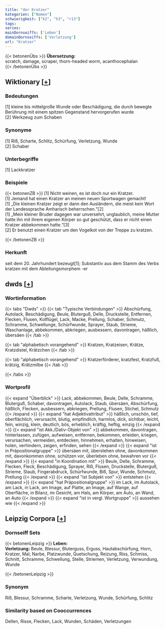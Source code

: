 ```yaml
---
title: "der Kratzer"
kategorien: ["Nomen"]
schwierigkeit: ["k2", "h3", "r13"]
tags:
series:
mainDornseiffs: ['Leben']
domainDornseiffs: ['Verletzung']
url: "Kratzer"
---
```


{{< betonenÜbs >}}
**Übersetzung:**  
scratch, damage, scraper, thorn-headed worm, acanthocephalan  
{{< /betonenÜbs >}}

## Wiktionary [[+](https://de.wiktionary.org/wiki/Kratzer)]

### Bedeutungen
[1] kleine bis mittelgroße Wunde oder Beschädigung, die durch bewegte Berührung mit einem spitzen Gegenstand hervorgerufen wurde  
[2] Werkzeug zum Schaben  

### Synonyme
[1] Riß, Scharte, Schlitz, Schürfung, Verletzung, Wunde  
[2] Schaber  

### Unterbegriffe
[1] Lackkratzer  

### Beispiele
{{< betonenZB >}}
[1] Nicht weinen, es ist doch nur ein Kratzer.  
[1] Jemand hat einen Kratzer an meinen neuen Sportwagen gemacht!  
[1] „Die kleinen Kratzer zeigt er dann den Ausländern, die meist kein Wort der Landessprache Amharisch beherrschen.“[2]  
[1] „Mein kleiner Bruder dagegen war unversehrt, unglaublich, meine Mutter hatte ihn mit ihrem eigenen Körper so gut geschützt, dass er nicht einen Kratzer abbekommen hatte.“[3]  
[2] Er benutzt einen Kratzer um den Vogelkot von der Treppe zu kratzen.  

{{< /betonenZB >}}
### Herkunft
seit dem 20. Jahrhundert bezeugt[1]; Substantiv aus dem Stamm des Verbs kratzen mit dem Ableitungsmorphem -er  



## dwds [[+](https://www.dwds.de/wb/Kratzer)]

### Wortinformation
{{< tabs "Dwds" >}}
{{< tab "Typische Verbindungen" >}}
Abschürfung, Autolack, Beschädigung, Beule, Bluterguß, Delle, Druckstelle, Entfernen, Flecken, Flusen, Kotflügel, Lack, Macke, Prellung, Schaber, Schmutz, Schramme, Schwellunge, Schürfwunde, Sprayer, Staub, Strieme, Waschanlage, abbekommen, abkriegen, ausbessern, davontragen, häßlich, übersäen
{{< /tab >}}

{{< tab "alphabetisch vorangehend" >}}
Kratzen, Kratzeisen, Krätze, Kratzdistel, Krätzchen
{{< /tab >}}

{{< tab "alphabetisch vorangehend" >}}
Kratzerförderer, kratzfest, Kratzfuß, krätzig, Krätzmilbe
{{< /tab >}}

{{< /tabs >}}

### Wortprofil
{{< expand "Überblick" >}} Lack, abbekommen, Beule, Delle, Schramme, Bluterguß, Schaber, davontragen, Autolack, Staub, übersäen, Abschürfung, häßlich, Flecken, ausbessern, abkriegen, Prellung, Flusen, Stichel, Schmutz {{< /expand >}}
{{< expand "hat Adjektivattribut" >}} häßlich, unschön, tief, oberflächlich, verursacht, blutig, empfindlich, harmlos, dick, sichtbar, leicht, fein, winzig, klein, deutlich, bös, erheblich, kräftig, heftig, einzig {{< /expand >}}
{{< expand "ist Akk./Dativ-Objekt von" >}} abbekommen, davontragen, hinterlassen, zufügen, aufweisen, entfernen, bekommen, erleiden, kriegen, verursachen, vermeiden, entdecken, hinnehmen, erhalten, hinweisen, holen, verhindern, zeigen, erfinden, sehen {{< /expand >}}
{{< expand "ist in Präpositionalgruppe" >}} übersäen mit, überstehen ohne, davonkommen mit, davonkommen ohne, schützen vor, überleben ohne, bewahren vor {{< /expand >}}
{{< expand "in Koordination mit" >}} Beule, Delle, Schramme, Flecken, Fleck, Beschädigung, Sprayer, Riß, Flusen, Druckstelle, Bluterguß, Strieme, Staub, Fingerabdruck, Schürfwunde, Biß, Spur, Wunde, Schmutz, Prellung {{< /expand >}}
{{< expand "ist Subjekt von" >}} entstehen {{< /expand >}}
{{< expand "hat Präpositionalgruppe" >}} im Lack, im Autolack, am Lack, in Lack, am Image, auf Platte, an Image, auf Wange, auf Oberfläche, in Bilanz, im Gesicht, am Hals, am Körper, am Auto, an Wand, an Auto {{< /expand >}}
{{< expand "ist in vergl. Wortgruppe" >}} aussehen wie {{< /expand >}}

## Leipzig Corpora [[+](https://corpora.uni-leipzig.de/en/res?word=Kratzer&corpusId=deu_newscrawl-public_2018)]

### Dornseiff Sets
{{< betonenLeipzig >}}
**Leben:**  
**Verletzung:** Beule, Blessur, Bluterguss, Erguss, Hautabschürfung, Horn, Kratzer, Mal, Narbe, Platzwunde, Quetschung, Reizung, Riss, Schmiss, Schnitt, Schramme, Schwellung, Stelle, Striemen, Verletzung, Verwundung, Wunde  

{{< /betonenLeipzig >}}

### Synonym
Riß, Blessur, Schramme, Scharte, Verletzung, Wunde, Schürfung, Schlitz


### Similarity based on Cooccurrences
Dellen, Risse, Flecken, Lack, Wunden, Schäden, Verletzungen

